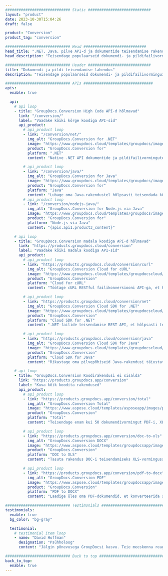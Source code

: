 ```yaml
---
############################# Static ############################
layout: "product"
date: 2023-10-30T15:04:26
draft: false

product: "Conversion"
product_tag: "conversion"

############################# Head ############################
head_title: ".NET, Java, pilve API-d ja dokumentide teisendamise rakendused GroupDocsilt"
head_description: "Teisendage populaarseid dokumendi- ja pildifailivorminguid mis tahes platvormil rakenduste ja api-põhiste lahendustega."

############################# Header ############################
title: "Dokumendi ja pildi teisendamise lahendus"
description: "Teisendage populaarseid dokumendi- ja pildifailivorminguid mis tahes platvormil rakenduste ja api-põhiste lahendustega."

############################# APIs ###############################
apis:
  enable: true

  api:
    # api loop
    - title: "GroupDocs.Conversion High Code API-d hõlmavad"
      link: "/conversion/"
      label: "Vaadake kõiki kõrge koodiga API-sid"
      api_product:
        # api_product loop
        - link: "/conversion/net/"
          img_alt: "GroupDocs.Conversion for .NET"
          image: "https://www.groupdocs.cloud/templates/groupdocs/images/product-logos/groupdocs-conversion-net.png"
          product: "GroupDocs.Conversion for"
          platform: ".NET"
          content: "Native .NET API dokumentide ja pildifailivormingute täpseks teisendamiseks mis tahes tüüpi .NET-rakendustes. Toetab kujutise vesimärkide lisamist teisendamise ajal."

        # api_product loop
        - link: "/conversion/java/"
          img_alt: "GroupDocs.Conversion for Java"
          image: "https://www.groupdocs.cloud/templates/groupdocs/images/product-logos/groupdocs-conversion-java.png"
          product: "GroupDocs.Conversion for"
          platform: "Java"
          content: "Lubage oma Java-rakendustel hõlpsasti teisendada kõigi tööstusstandardite dokumendivormingute vahel, sealhulgas Microsoft Office, PDF, HTML, pildid ja paljud teised."
        # api_product loop
        - link: "/conversion/nodejs-java/"
          img_alt: "GroupDocs.Conversion for Node.js via Java"
          image: "https://www.groupdocs.cloud/templates/groupdocs/images/product-logos/groupdocs-conversion-nodejs-java.png"
          product: "GroupDocs.Conversion for"
          platform: "Node.js via Java"
          content: "{apis.api1.product3_content}"

    # api loop
    - title: "GroupDocs.Conversion madala koodiga API-d hõlmavad"
      link: "https://products.groupdocs.cloud/conversion"
      label: "Vaadake kõiki madala koodiga API-sid"
      api_product:
        # api_product loop
        - link: "https://products.groupdocs.cloud/conversion/curl"
          img_alt: "GroupDocs.Conversion Cloud for cURL"
          image: "https://www.groupdocs.cloud/templates/groupdocscloud/images/sdk/272x272/groupdocs_conversion-for-curl.png"
          product: "GroupDocs.Conversion"
          platform: "Cloud for cURL"
          content: "Töötage cURL RESTful failikonversiooni API-ga, et hõlpsasti teisendada oma rakendustes Microsoft Office'i, PDF-i, e-posti, projekti, HTML-i ja muid levinud failivorminguid."

        # api_product loop
        - link: "https://products.groupdocs.cloud/conversion/net"
          img_alt: "GroupDocs.Conversion Cloud SDK for .NET"
          image: "https://www.groupdocs.cloud/templates/groupdocscloud/images/sdk/272x272/groupdocs_conversion-for-net.png"
          product: "GroupDocs.Conversion"
          platform: "Cloud SDK for .NET"
          content: ".NET-failide teisendamise REST API, et hõlpsasti teisendada Microsoft Office'i, PDF-i, e-posti, projekti, HTML-i ja muid levinud failivorminguid mis tahes platvormil, kasutades Cloud SDK-d."

        # api_product loop
        - link: "https://products.groupdocs.cloud/conversion/java"
          img_alt: "GroupDocs.Conversion Cloud SDK for Java"
          image: "https://www.groupdocs.cloud/templates/groupdocscloud/images/sdk/272x272/groupdocs_conversion-for-java.png"
          product: "GroupDocs.Conversion"
          platform: "Cloud SDK for Java"
          content: "Rikastage oma pilvepõhiseid Java-rakendusi täiustatud dokumentide teisendusfunktsioonidega mis tahes platvormil, mis on võimeline kutsuma REST API-sid."

    # api loop
    - title: "GroupDocs.Conversion Koodirakendusi ei sisalda"
      link: "https://products.groupdocs.app/conversion"
      label: "Kuva kõik koodita rakendused"
      api_product:
        # api_product loop
        - link: "https://products.groupdocs.app/conversion/total"
          img_alt: "GroupDocs.Conversion Total"
          image: "https://www.aspose.cloud/templates/asposeapp/images/products/logo/aspose_conversion-app.png"
          product: "GroupDocs.Conversion"
          platform: "Total"
          content: "Teisendage enam kui 50 dokumendivormingut PDF-i, XLSX-i, DOCX-i, XPS-i, HTML-i ja muudeks vorminguteks."

        # api_product loop
        - link: "https://products.groupdocs.app/conversion/doc-to-xls"
          img_alt: "GroupDocs.Conversion DOCX"
          image: "https://www.aspose.cloud/templates/groupdocsapp/images/products/logo/groupdocs_words-app.png"
          product: "GroupDocs.Conversion"
          platform: "DOC to XLS"
          content: "Tasuta rakendus DOC-i teisendamiseks XLS-vormingusse mis tahes veebibrauserist."

        # api_product loop
        - link: "https://products.groupdocs.app/conversion/pdf-to-docx"
          img_alt: "GroupDocs.Conversion PDF"
          image: "https://www.aspose.cloud/templates/groupdocsapp/images/products/logo/groupdocs_pdf-app.png"
          product: "GroupDocs.Conversion"
          platform: "PDF to DOCX"
          content: "Laadige üles oma PDF-dokumendid, et konverteerida sujuvalt Wordi (DOCX) vormingusse."

############################# Testimonials ###############################
testimonials:
  enable: true
  bg_color: "bg-gray"

  testimonial:
    # testimonial item loop
    - name: "David Hoffman"
      designation: "Psühholoog"
      content: "Jälgin põnevusega GroupDocsi kasvu. Teie meeskonna reageerimisvõime on mind palju aidanud. Kui ma kellegagi GroupDocsis räägin, võin garanteerida, et keegi kuulab ja paneb asjad juhtuma."

############################# Back to top ###############################
back_to_top:
  enable: true
---
```


